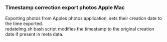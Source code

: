 ### Timestamp correction export photos Apple Mac

Exporting photos from Apples photos application, sets their creation date to the time exported.  
redateImg.sh bash script modifies the timestamp to the original creation date if present in meta
data.
